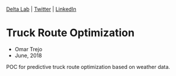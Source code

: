 
[Delta Lab](https://links.deltalab.ai/website) | [Twitter](https://links.deltalab.ai/twitter) | [LinkedIn](https://links.deltalab.ai/linkedin)

# Truck Route Optimization

- Omar Trejo
- June, 2018

POC for predictive truck route optimization based on weather data.
